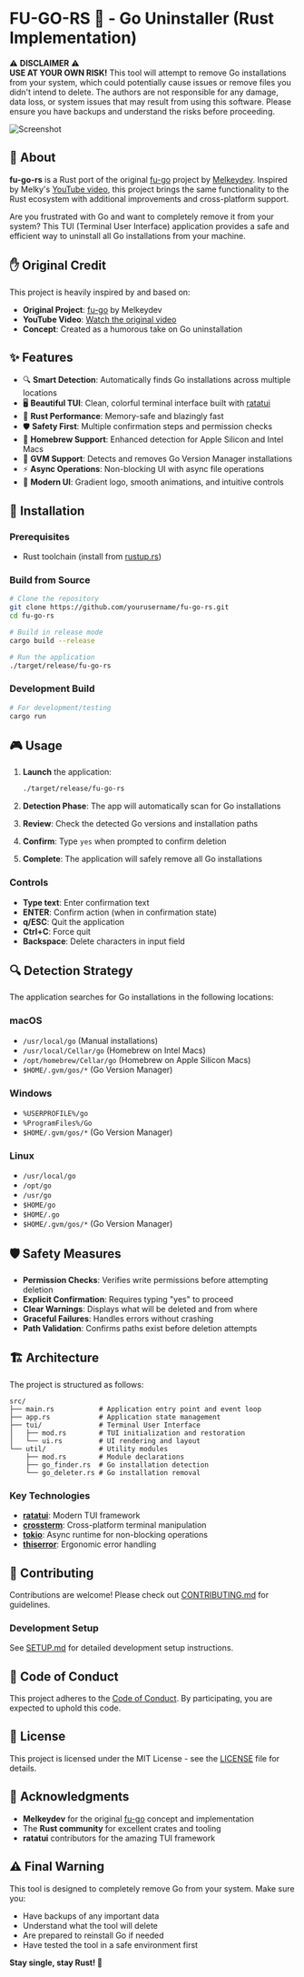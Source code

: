 # FU-GO-RS 🦀 - Go Uninstaller (Rust Implementation)

⚠️ **DISCLAIMER** ⚠️  
**USE AT YOUR OWN RISK!** This tool will attempt to remove Go installations from your system, which could potentially cause issues or remove files you didn't intend to delete. The authors are not responsible for any damage, data loss, or system issues that may result from using this software. Please ensure you have backups and understand the risks before proceeding.

![Screenshot](demo_screenshot.png)


## 🎯 About

**fu-go-rs** is a Rust port of the original [fu-go](https://github.com/Melkeydev/fu-go.git) project by [Melkeydev](https://github.com/Melkeydev). Inspired by Melky's [YouTube video](https://www.youtube.com/watch?v=u4PLJVVHx9U), this project brings the same functionality to the Rust ecosystem with additional improvements and cross-platform support.

Are you frustrated with Go and want to completely remove it from your system? This TUI (Terminal User Interface) application provides a safe and efficient way to uninstall all Go installations from your machine.

## ✋ Original Credit

This project is heavily inspired by and based on:
- **Original Project**: [fu-go](https://github.com/Melkeydev/fu-go.git) by Melkeydev
- **YouTube Video**: [Watch the original video](https://www.youtube.com/watch?v=u4PLJVVHx9U)
- **Concept**: Created as a humorous take on Go uninstallation

## ✨ Features

- 🔍 **Smart Detection**: Automatically finds Go installations across multiple locations
- 🖥️ **Beautiful TUI**: Clean, colorful terminal interface built with [ratatui](https://github.com/ratatui-org/ratatui)
- 🦀 **Rust Performance**: Memory-safe and blazingly fast
- 🛡️ **Safety First**: Multiple confirmation steps and permission checks
- 🍺 **Homebrew Support**: Enhanced detection for Apple Silicon and Intel Macs
- 🎯 **GVM Support**: Detects and removes Go Version Manager installations
- ⚡ **Async Operations**: Non-blocking UI with async file operations
- 🎨 **Modern UI**: Gradient logo, smooth animations, and intuitive controls

## 🚀 Installation

### Prerequisites

- Rust toolchain (install from [rustup.rs](https://rustup.rs/))

### Build from Source

```bash
# Clone the repository
git clone https://github.com/yourusername/fu-go-rs.git
cd fu-go-rs

# Build in release mode
cargo build --release

# Run the application
./target/release/fu-go-rs
```

### Development Build

```bash
# For development/testing
cargo run
```

## 🎮 Usage

1. **Launch** the application:
   ```bash
   ./target/release/fu-go-rs
   ```

2. **Detection Phase**: The app will automatically scan for Go installations

3. **Review**: Check the detected Go versions and installation paths

4. **Confirm**: Type `yes` when prompted to confirm deletion

5. **Complete**: The application will safely remove all Go installations

### Controls

- **Type text**: Enter confirmation text
- **ENTER**: Confirm action (when in confirmation state)
- **q/ESC**: Quit the application
- **Ctrl+C**: Force quit
- **Backspace**: Delete characters in input field

## 🔍 Detection Strategy

The application searches for Go installations in the following locations:

### macOS
- `/usr/local/go` (Manual installations)
- `/usr/local/Cellar/go` (Homebrew on Intel Macs)
- `/opt/homebrew/Cellar/go` (Homebrew on Apple Silicon Macs)
- `$HOME/.gvm/gos/*` (Go Version Manager)

### Windows
- `%USERPROFILE%/go`
- `%ProgramFiles%/Go`
- `$HOME/.gvm/gos/*` (Go Version Manager)

### Linux
- `/usr/local/go`
- `/opt/go`
- `/usr/go`
- `$HOME/go`
- `$HOME/.go`
- `$HOME/.gvm/gos/*` (Go Version Manager)

## 🛡️ Safety Measures

- **Permission Checks**: Verifies write permissions before attempting deletion
- **Explicit Confirmation**: Requires typing "yes" to proceed
- **Clear Warnings**: Displays what will be deleted and from where
- **Graceful Failures**: Handles errors without crashing
- **Path Validation**: Confirms paths exist before deletion attempts

## 🏗️ Architecture

The project is structured as follows:

```
src/
├── main.rs           # Application entry point and event loop
├── app.rs            # Application state management
├── tui/              # Terminal User Interface
│   ├── mod.rs        # TUI initialization and restoration
│   └── ui.rs         # UI rendering and layout
└── util/             # Utility modules
    ├── mod.rs        # Module declarations
    ├── go_finder.rs  # Go installation detection
    └── go_deleter.rs # Go installation removal
```

### Key Technologies

- **[ratatui](https://github.com/ratatui-org/ratatui)**: Modern TUI framework
- **[crossterm](https://github.com/crossterm-rs/crossterm)**: Cross-platform terminal manipulation
- **[tokio](https://tokio.rs/)**: Async runtime for non-blocking operations
- **[thiserror](https://github.com/dtolnay/thiserror)**: Ergonomic error handling

## 🤝 Contributing

Contributions are welcome! Please check out [CONTRIBUTING.md](CONTRIBUTING.md) for guidelines.

### Development Setup

See [SETUP.md](SETUP.md) for detailed development setup instructions.

## 📜 Code of Conduct

This project adheres to the [Code of Conduct](CODE_OF_CONDUCT.md). By participating, you are expected to uphold this code.

## 📝 License

This project is licensed under the MIT License - see the [LICENSE](LICENSE) file for details.

## 🙏 Acknowledgments

- **Melkeydev** for the original [fu-go](https://github.com/Melkeydev/fu-go.git) concept and implementation
- The **Rust community** for excellent crates and tooling
- **ratatui** contributors for the amazing TUI framework

## ⚠️ Final Warning

This tool is designed to completely remove Go from your system. Make sure you:
- Have backups of any important data
- Understand what the tool will delete
- Are prepared to reinstall Go if needed
- Have tested the tool in a safe environment first

**Stay single, stay Rust! 🦀**